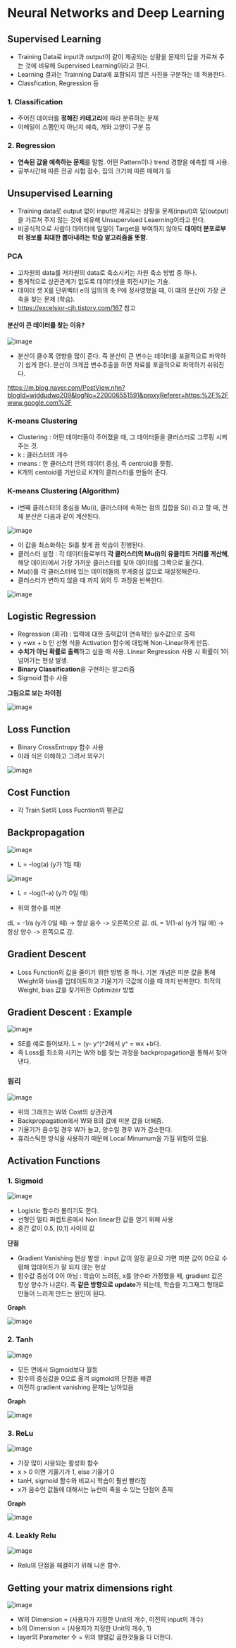 # Neural Networks and Deep Learning  

## Supervised Learning  
- Training Data로 input과 output이 같이 제공되는 상황을 문제의 답을 가르쳐 주는 것에 비유해 Supervised Learning이라고 한다.  
- Learning 결과는 Trainning Data에 포함되지 않은 사진을 구분하는 데 적용한다.  
- Classfication, Regression 등

### 1. Classification  
- 주어진 데이터를 **정해진 카테고리**에 따라 분류하는 문제  
- 이메일이 스팸인지 아닌지 예측, 개와 고양이 구분 등  

### 2. Regression  
- **연속된 값을 예측하는 문제**를 말함. 어떤 Pattern이나 trend 경향을 예측할 때 사용.  
- 공부시간에 따른 전공 시험 점수, 집의 크기에 따른 매매가 등  

## Unsupervised Learning  
- Training data로 output 없이 input만 제공되는 상황을 문제(input)의 답(output)을 가르쳐 주지 않는 것에 비유해 Unsupervised Leaerning이라고 한다.  
- 비공식적으로 사람이 데이터에 일일이 Target을 부여하지 않아도 **데이터 분포로부터 정보를 최대한 뽑아내려는 학습 알고리즘을 뜻함.**  

### PCA  
- 고차원의 data를 저차원의 data로 축소시키는 차원 축소 방법 중 하나.  
- 통게적으로 상관관계가 없도록 데이터셋을 회전시키는 기술.  
- 데이터 셋 X를 단위벡터 e의 임의의 축 P에 정사영했을 때, 이 떄의 분산이 가장 큰 축을 찾는 문제 (학습).  
- https://excelsior-cjh.tistory.com/167 참고

#### 분산이 큰 데이터를 찾는 이유?  

![image](https://user-images.githubusercontent.com/32921115/107609780-4b03fc00-6c83-11eb-925e-a210169cd074.png)

- 분산이 클수록 영향을 많이 준다. 즉 분산이 큰 변수는 데이터를 포괄적으로 파악하기 쉽게 한다. 분산이 크게끔 변수추출을 하면 자료를 포괄적으로 파악하기 쉬워진다.  

https://m.blog.naver.com/PostView.nhn?blogId=wjddudwo209&logNo=220006551591&proxyReferer=https:%2F%2Fwww.google.com%2F

### K-means Clustering  
- Clustering : 어떤 데이터들이 주어졌을 때, 그 데이터들을 클러스터로 그루핑 시켜주는 것.  
- k : 클러스터의 개수  
- means : 한 클러스터 안의 데이터 중심, 즉 centroid를 뜻함.  
- K개의 centoid를 기반으로 K개의 클러스터를 만들어 준다.  

### K-means Clustering (Algorithm)  
- i번째 클러스터의 중심을 Mu(i), 클러스터에 속하는 점의 집합을 S(i) 라고 할 때, 전체 분산은 다음과 같이 계산된다.

![image](https://user-images.githubusercontent.com/32921115/107610254-881cbe00-6c84-11eb-9d99-f7f9469b2203.png)

- 이 값을 최소화하는 Si를 찾게 끔 학습이 진행된다.  
- 클러스터 설정 : 각 데이터들로부터 **각 클러스터의 Mu(i)의 유클리드 거리를 게산해**, 해당 데이터에서 가장 가까운 클러스터를 찾아 데이터를 그쪽으로 옮긴다.  
- Mu(i)를 각 클러스터에 있는 데이터들의 무게중심 값으로 재설정해준다.  
- 클러스터가 변하지 않을 때 까지 위의 두 과정을 반복한다.  

![image](https://user-images.githubusercontent.com/32921115/107610520-24df5b80-6c85-11eb-8f3d-ef4559214087.png)


## Logistic Regression
- Regression (회귀) : 입력에 대한 출력값이 연속적인 실수값으로 출력  
- y =wx + b 인 선형 식을 Activation 함수에 대입해 Non-Linear하게 만듬.  
- **수치가 아닌 확률로 출력**하고 싶을 때 사용. Linear Regression 사용 시 확률이 1이 넘어가는 현상 발생.  
- **Binary Classification**을 구현하는 알고리즘  
- Sigmoid 함수 사용  

**그림으로 보는 차이점**  
  
![image](https://user-images.githubusercontent.com/32921115/103337379-7c9f7a00-4abe-11eb-940b-f31894b99e37.png)

## Loss Function  
- Binary CrossEntropy 함수 사용  
- 아래 식은 이해하고 그려서 외우기  

![image](https://user-images.githubusercontent.com/32921115/103338324-62b36680-4ac1-11eb-8fc7-8ec2b138b095.png)

## Cost Function  
- 각 Train Set의 Loss Fucntion의 평균값  

## Backpropagation  

![image](https://user-images.githubusercontent.com/32921115/105575767-45687400-5db1-11eb-8b26-1d446c97ad9f.png)  

- L = -log(a) (y가 1일 때) 

![image](https://user-images.githubusercontent.com/32921115/105575772-50bb9f80-5db1-11eb-8e0b-93b3970e3dd3.png)  

- L = -log(1-a) (y가 0일 때)  

- 위의 함수를 미분  

dL = -1/a (y가 0일 때) -> 항상 음수 -> 오른쪽으로 감.
dL = 1/(1-a) (y가 1일 때)  -> 항상 양수 -> 왼쪽으로 감.

## Gradient Descent  
- Loss Function의 값을 줄이기 위한 방법 중 하나. 기본 개념은 미분 값을 통해 Weight와 bias를 업데이트하고 기울기가 극값에 이를 때 까지 반복한다. 최적의 Weight, bias 값을 찾기위한 Optimizer 방법  

## Gradient Descent : Example  

![image](https://user-images.githubusercontent.com/32921115/105575861-156da080-5db2-11eb-9291-f3544dd8a1eb.png)  

- SE를 예로 들어보자. L = (y- y^)^2에서 y^ = wx +b다.  
- 즉 Loss를 최소화 시키는 W와 b를 찾는 과정을 backpropagation을 통해서 찾아낸다.  

### 원리  

![image](https://user-images.githubusercontent.com/32921115/103338564-1ddbff80-4ac2-11eb-9d78-5591235d7453.png)

- 위의 그래프는 W와 Cost의 상관관계  
- Backpropagation에서 W와 B의 값에 미분 값을 더해줌.  
- 기울기가 음수일 경우 W가 늘고, 양수일 경우 W가 감소한다.   
- 휴리스틱한 방식을 사용하기 때문에 Local Minumum을 가질 위험이 있음.  

## Activation Functions  

### 1. Sigmoid

![image](https://user-images.githubusercontent.com/32921115/103338807-ec176880-4ac2-11eb-987d-f5befdfd9a0e.png)

- Logistic 함수라 불리기도 한다.  
- 선형인 멀티 퍼셉트론에서 Non linear한 값을 얻기 위해 사용  
- 중간 값이 0.5, [0,1] 사이의 값 

**단점**  
- Gradient Vanishing 현상 발생 : input 값이 일정 끝으로 가면 미분 값이 0으로 수렴해 업데이트가 잘 되지 않는 현상  
- 함수값 중심이 0이 아님 : 학습이 느려짐, x를 양수라 가정했을 때, gradient 값은 항상 양수가 나온다. 즉 **같은 방향으로 update**가 되는데, 학습을 지그재그 형태로 만들어 느리게 만드는 원인이 된다.  

**Graph**  

![image](https://user-images.githubusercontent.com/32921115/103339353-85934a00-4ac4-11eb-952e-55436570b208.png)

### 2. Tanh

![image](https://user-images.githubusercontent.com/32921115/103339082-c8085700-4ac3-11eb-9ff3-d07a0529dadf.png)

- 모든 면에서 Sigmoid보다 월등  
- 함수의 중심값을 0으로 옮겨 sigmoid의 단점을 해결  
- 여전히 gradient vanishing 문제는 남아있음  

**Graph**  

![image](https://user-images.githubusercontent.com/32921115/103339318-6bf20280-4ac4-11eb-9220-5129db496d6e.png)

### 3. ReLu  

![image](https://user-images.githubusercontent.com/32921115/103339178-0dc51f80-4ac4-11eb-9bf0-9e5b9e6a90cc.png)

- 가장 많이 사용되는 활성화 함수  
- x > 0 이면 기울기가 1, else 기울기 0  
- tanH, sigmoid 함수와 비교시 학습이 훨씬 빨라짐 
- x가 음수인 값들에 대해서는 뉴런이 죽을 수 있는 단점이 존재  

**Graph**  

![image](https://user-images.githubusercontent.com/32921115/103339288-5250bb00-4ac4-11eb-9eb0-189892e7f306.png)

### 4. Leakly Relu  

![image](https://user-images.githubusercontent.com/32921115/103339270-4107ae80-4ac4-11eb-81ee-f798e37cd1cf.png)

- Relu의 단점을 해결하기 위해 나온 함수.  

## Getting your matrix dimensions right  

![image](https://user-images.githubusercontent.com/32921115/103340668-0273f300-4ac8-11eb-97b5-b06aa37dad7a.png)

- W의 Dimension = (사용자가 지정한 Unit의 개수, 이전의 input의 개수)  
- b의 Dimension = (사용자가 지정한 Unit의 개수, 1)  
- layer의 Parameter 수 = 위의 행렬값 곱한것들을 다 더한다.  

